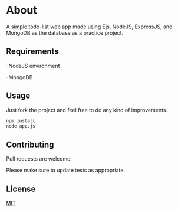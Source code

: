 # About

A simple todo-list web app made using Ejs, NodeJS, ExpressJS, and MongoDB as the database as a practice project.

## Requirements

-NodeJS environment

-MongoDB

## Usage
 Just fork the project and feel free to do any kind of improvements.
```python
npm install
node app.js
```

## Contributing
Pull requests are welcome.

Please make sure to update tests as appropriate.

## License
[MIT](https://choosealicense.com/licenses/mit/)
